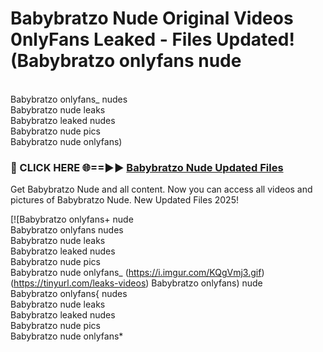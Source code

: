 # Babybratzo Nude Original Videos 0nlyFans Leaked - Files Updated! (Babybratzo onlyfans nude<br>
<br>
Babybratzo onlyfans_ nudes<br>
Babybratzo nude leaks<br>
Babybratzo leaked nudes<br>
Babybratzo nude pics<br>
Babybratzo nude onlyfans)

<h3>🔴 CLICK HERE 🌐==►► <a href="https://tinyurl.com/leaks-videos" rel="nofollow">Babybratzo Nude Updated Files</a></h3>

Get Babybratzo Nude and all content. Now you can access all videos and pictures of Babybratzo Nude. New Updated Files 2025!

[![Babybratzo onlyfans+ nude<br>
Babybratzo onlyfans nudes<br>
Babybratzo nude leaks<br>
Babybratzo leaked nudes<br>
Babybratzo nude pics<br>
Babybratzo nude onlyfans_
(https://i.imgur.com/KQgVmj3.gif)(https://tinyurl.com/leaks-videos)
Babybratzo onlyfans) nude<br>
Babybratzo onlyfans{ nudes<br>
Babybratzo nude leaks<br>
Babybratzo leaked nudes<br>
Babybratzo nude pics<br>
Babybratzo nude onlyfans*